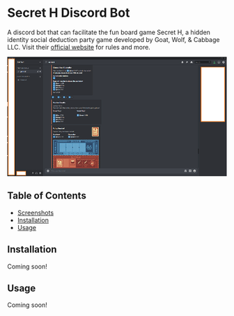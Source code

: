 # Secret H Discord Bot

A discord bot that can facilitate the fun board game Secret H, a hidden identity social deduction party game developed by Goat, Wolf, & Cabbage LLC.
Visit their [official website](https://www.secrethitler.com/) for rules and more.

![Screenshot 1](images/screenshots/screenshot1.png)

## Table of Contents

- [Screenshots](#Screenshots)
- [Installation](#installation)
- [Usage](#Usage)

## Installation

Coming soon!

## Usage

Coming soon!
